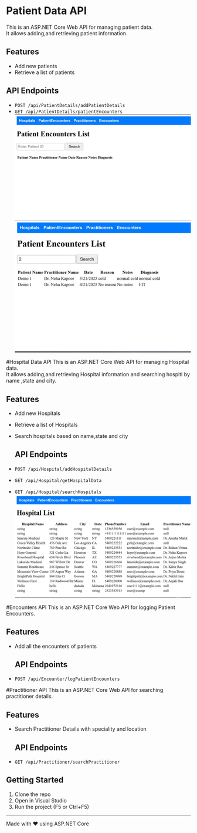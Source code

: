 # Patient Data API

This is an ASP.NET Core Web API for managing patient data.  
It allows adding,and retrieving patient information.

## Features

- Add new patients
- Retrieve a list of patients

## API Endpoints

- `POST /api/PatientDetails/addPatientDetails`
- `GET /api/PatientDetails/patientEncounters`
![Screenshot](assets/patient_list.JPG)
![Screenshot](assets/patient_list1.JPG)

#Hospital Data API
This is an ASP.NET Core Web API for managing Hospital data.  
It allows adding,and retrieving Hospital information and searching hospitl by name ,state and city.

## Features

- Add new Hospitals
- Retrieve a list of Hospitals
- Search hospitals based on name,state and city

  ## API Endpoints

- `POST /api/Hospital/addHospitalDetails`
- `GET /api/Hospital/getHospitalData`
- `GET /api/Hospital/searchHospitals`
![Screenshot](assets/hospital_list.JPG)


#Encounters API
This is an ASP.NET Core Web API for logging Patient Encounters.  

## Features

- Add all the encounters of patients

  ## API Endpoints

- `POST /api/Encounter/logPatientEncounters`

#Practitioner API
This is an ASP.NET Core Web API for searching practitioner details.  

## Features

- Search Practitioner Details with speciality and location

  ## API Endpoints

- `GET /api/Practitioner/searchPractitioner`



## Getting Started

1. Clone the repo
2. Open in Visual Studio
3. Run the project (F5 or Ctrl+F5)

---

Made with ❤️ using ASP.NET Core
